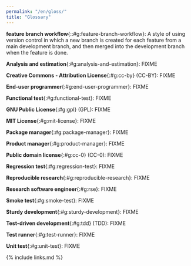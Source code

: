 ```yaml
---
permalink: "/en/gloss/"
title: "Glossary"
---
```


**feature branch workflow**{::#g:feature-branch-workflow}:
A style of using version control in which
a new branch is created for each feature from a main development branch,
and then merged into the development branch when the feature is done.

**Analysis and estimation**{:#g:analysis-and-estimation}:
FIXME

**Creative Commons - Attribution License**{:#g:cc-by} (CC-BY):
FIXME

**End-user programmer**{:#g:end-user-programmer}:
FIXME

**Functional test**{:#g:functional-test}:
FIXME

**GNU Public License**{:#g:gpl} (GPL):
FIXME

**MIT License**{:#g:mit-license}:
FIXME

**Package manager**{:#g:package-manager}:
FIXME

**Product manager**{:#g:product-manager}:
FIXME

**Public domain license**{:#g:cc-0} (CC-0):
FIXME

**Regression test**{:#g:regression-test}:
FIXME

**Reproducible research**{:#g:reproducible-research}:
FIXME

**Research software engineer**{:#g:rse}:
FIXME

**Smoke test**{:#g:smoke-test}:
FIXME

**Sturdy development**{:#g:sturdy-development}:
FIXME

**Test-driven development**{:#g:tdd} (TDD):
FIXME

**Test runner**{:#g:test-runner}:
FIXME

**Unit test**{:#g:unit-test}:
FIXME

{% include links.md %}
